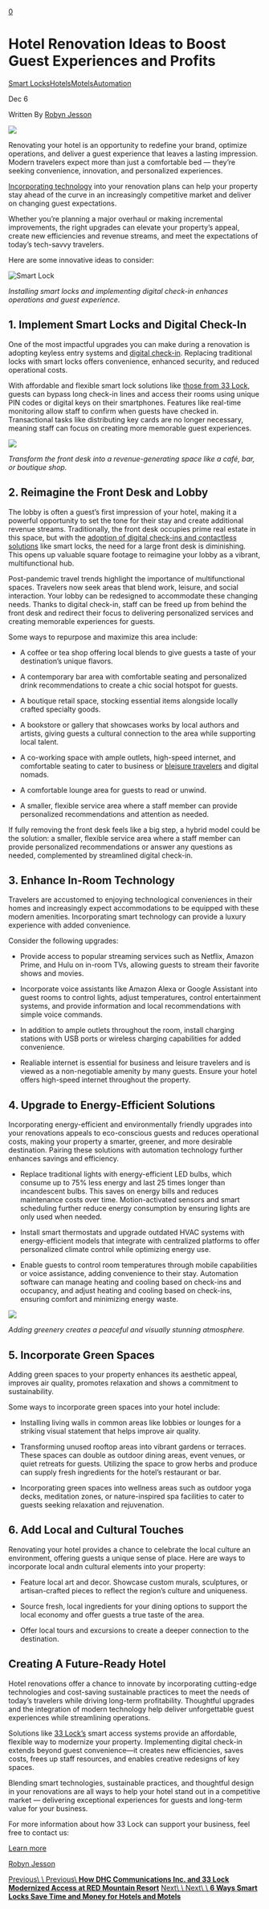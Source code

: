[0](https://www.33lock.com/cart)

# Hotel Renovation Ideas to Boost Guest Experiences and Profits

[Smart Locks](https://www.33lock.com/blogpublishing/category/Smart+Locks)[Hotels](https://www.33lock.com/blogpublishing/category/Hotels)[Motels](https://www.33lock.com/blogpublishing/category/Motels)[Automation](https://www.33lock.com/blogpublishing/category/Automation)

Dec 6

Written By [Robyn Jesson](https://www.33lock.com/blogpublishing?author=6734ceca6e213a2ceef2d31b)

![](https://images.squarespace-cdn.com/content/v1/64864a0f6459c271adb893d5/8db697d1-7e11-45ec-85d3-8af913e227a8/Blog+Hero+Image+%2810%29.jpg?format=2500w)

Renovating your hotel is an opportunity to redefine your brand, optimize operations, and deliver a guest experience that leaves a lasting impression. Modern travelers expect more than just a comfortable bed — they’re seeking convenience, innovation, and personalized experiences.

[Incorporating technology](https://www.33lock.com/blogpublishing/introducing-new-tech-at-your-property) into your renovation plans can help your property stay ahead of the curve in an increasingly competitive market and deliver on changing guest expectations.

Whether you’re planning a major overhaul or making incremental improvements, the right upgrades can elevate your property’s appeal, create new efficiencies and revenue streams, and meet the expectations of today’s tech-savvy travelers.

Here are some innovative ideas to consider:

![Smart Lock](https://images.squarespace-cdn.com/content/v1/64864a0f6459c271adb893d5/2231f573-8f0e-4c38-9f95-693630ee4abd/hotel-1330850_1280.jpg?format=2500w)

_Installing smart locks and implementing digital check-in enhances operations and guest experience._

## 1\. Implement Smart Locks and Digital Check-In

One of the most impactful upgrades you can make during a renovation is adopting keyless entry systems and [digital check-in](https://www.33lock.com/blogpublishing/hotel-check-in-smart-technology). Replacing traditional locks with smart locks offers convenience, enhanced security, and reduced operational costs.

With affordable and flexible smart lock solutions like [those from 33 Lock](https://www.33lock.com/collection), guests can bypass long check-in lines and access their rooms using unique PIN codes or digital keys on their smartphones. Features like real-time monitoring allow staff to confirm when guests have checked in. Transactional tasks like distributing key cards are no longer necessary, meaning staff can focus on creating more memorable guest experiences.

![](https://images.squarespace-cdn.com/content/v1/64864a0f6459c271adb893d5/3ae32d7f-5b34-4749-95c9-0de4c12ac443/Blog+Hero+Image+%287%29.jpg?format=2500w)

_Transform the front desk into a revenue-generating space like a café, bar, or boutique shop._

## 2\. Reimagine the Front Desk and Lobby

The lobby is often a guest’s first impression of your hotel, making it a powerful opportunity to set the tone for their stay and create additional revenue streams. Traditionally, the front desk occupies prime real estate in this space, but with the [adoption of digital check-ins and contactless solutions](https://www.33lock.com/blogpublishing/installing-hotel-smart-locks-cost) like smart locks, the need for a large front desk is diminishing. This opens up valuable square footage to reimagine your lobby as a vibrant, multifunctional hub.

Post-pandemic travel trends highlight the importance of multifunctional spaces. Travelers now seek areas that blend work, leisure, and social interaction. Your lobby can be redesigned to accommodate these changing needs. Thanks to digital check-in, staff can be freed up from behind the front desk and redirect their focus to delivering personalized services and creating memorable experiences for guests.

Some ways to repurpose and maximize this area include:

- A coffee or tea shop offering local blends to give guests a taste of your destination’s unique flavors.

- A contemporary bar area with comfortable seating and personalized drink recommendations to create a chic social hotspot for guests.

- A boutique retail space, stocking essential items alongside locally crafted specialty goods.

- A bookstore or gallery that showcases works by local authors and artists, giving guests a cultural connection to the area while supporting local talent.

- A co-working space with ample outlets, high-speed internet, and comfortable seating to cater to business or [bleisure travelers](https://www.33lock.com/blogpublishing/the-rise-of-bleisure-travel-how-smart-locks-cater-to-todays-modern-traveler) and digital nomads.

- A comfortable lounge area for guests to read or unwind.

- A smaller, flexible service area where a staff member can provide personalized recommendations and attention as needed.


If fully removing the front desk feels like a big step, a hybrid model could be the solution: a smaller, flexible service area where a staff member can provide personalized recommendations or answer any questions as needed, complemented by streamlined digital check-in.

## 3\. Enhance In-Room Technology

Travelers are accustomed to enjoying technological conveniences in their homes and increasingly expect accommodations to be equipped with these modern amenities. Incorporating smart technology can provide a luxury experience with added convenience.

Consider the following upgrades:

- Provide access to popular streaming services such as Netflix, Amazon Prime, and Hulu on in-room TVs, allowing guests to stream their favorite shows and movies.

- Incorporate voice assistants like Amazon Alexa or Google Assistant into guest rooms to control lights, adjust temperatures, control entertainment systems, and provide information and local recommendations with simple voice commands.

- In addition to ample outlets throughout the room, install charging stations with USB ports or wireless charging capabilities for added convenience.

- Realiable internet is essential for business and leisure travelers and is viewed as a non-negotiable amenity by many guests. Ensure your hotel offers high-speed internet throughout the property.


## 4\. Upgrade to Energy-Efficient Solutions

Incorporating energy-efficient and environmentally friendly upgrades into your renovations appeals to eco-conscious guests and reduces operational costs, making your property a smarter, greener, and more desirable destination. Pairing these solutions with automation technology further enhances savings and efficiency.

- Replace traditional lights with energy-efficient LED bulbs, which consume up to 75% less energy and last 25 times longer than incandescent bulbs. This saves on energy bills and reduces maintenance costs over time. Motion-activated sensors and smart scheduling further reduce energy consumption by ensuring lights are only used when needed.


- Install smart thermostats and upgrade outdated HVAC systems with energy-efficient models that integrate with centralized platforms to offer personalized climate control while optimizing energy use.

- Enable guests to control room temperatures through mobile capabilities or voice assistance, adding convenience to their stay. Automation software can manage heating and cooling based on check-ins and occupancy, and adjust heating and cooling based on check-ins, ensuring comfort and minimizing energy waste.


![](https://images.squarespace-cdn.com/content/v1/64864a0f6459c271adb893d5/60b8a3a2-32f8-4519-81ca-42c4ba9d9747/Blog+Hero+Image+%288%29.jpg?format=2500w)

_Adding greenery creates a peaceful and visually stunning atmosphere._

## 5\. Incorporate Green Spaces

Adding green spaces to your property enhances its aesthetic appeal, improves air quality, promotes relaxation and shows a commitment to sustainability.

Some ways to incorporate green spaces into your hotel include:

- Installing living walls in common areas like lobbies or lounges for a striking visual statement that helps improve air quality.

- Transforming unused rooftop areas into vibrant gardens or terraces. These spaces can double as outdoor dining areas, event venues, or quiet retreats for guests. Utilizing the space to grow herbs and produce can supply fresh ingredients for the hotel’s restaurant or bar.

- Incorporating green spaces into wellness areas such as outdoor yoga decks, meditation zones, or nature-inspired spa facilities to cater to guests seeking relaxation and rejuvenation.


## 6\. Add Local and Cultural Touches

Renovating your hotel provides a chance to celebrate the local culture an environment, offering guests a unique sense of place. Here are ways to incorporate local andn cultural elements into your property:

- Feature local art and decor. Showcase custom murals, sculptures, or artisan-crafted pieces to reflect the region’s culture and uniqueness.

- Source fresh, local ingredients for your dining options to support the local economy and offer guests a true taste of the area.

- Offer local tours and excursions to create a deeper connection to the destination.


## Creating A Future-Ready Hotel

Hotel renovations offer a chance to innovate by incorporating cutting-edge technologies and cost-saving sustainable practices to meet the needs of today’s travelers while driving long-term profitability. Thoughtful upgrades and the integration of modern technology help deliver unforgettable guest experiences while streamlining operations.

Solutions like [33 Lock’s](https://www.33lock.com/blogpublishing/how-to-get-started-with-33-lock) smart access systems provide an affordable, flexible way to modernize your property. Implementing digital check-in extends beyond guest convenience—it creates new efficiencies, saves costs, frees up staff resources, and enables creative redesigns of key spaces.

Blending smart technologies, sustainable practices, and thoughtful design in your renovations are all ways to help your hotel stand out in a competitive market — delivering exceptional experiences for guests and long-term value for your business.

For more information about how 33 Lock can support your business, feel free to contact us:

[Learn more](https://www.33lock.com/contact)

[Robyn Jesson](https://www.33lock.com/blogpublishing?author=6734ceca6e213a2ceef2d31b)

[Previous\\
\\
Previous\\
**How DHC Communications Inc. and 33 Lock Modernized Access at RED Mountain Resort**](https://www.33lock.com/blogpublishing/casestudy-dhccommunications-and-red-mountain-resort) [Next\\
\\
Next\\
\\
**6 Ways Smart Locks Save Time and Money for Hotels and Motels**](https://www.33lock.com/blogpublishing/6-ways-smart-locks-save-time-and-money)